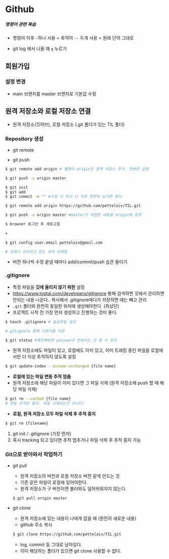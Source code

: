 # Github

##### 명령어 관련 복습 

- 명령어 이후 `-`하나 사용 = 축약어 `--` 두개 사용 = 원래 단어 그대로

- git log 에서 나올 때 `q` 누르기

## 회원가입

### 설정 변경

- main 브랜치를 master 브랜치로 기본값 수정

## 원격 저장소와 로컬 저장소 연결

- 원격 저장소(깃허브), 로컬 저장소 (.git 폴더가 있는 TIL 폴더)

### Repository 생성

- git remote

- git push

```bash
$ git remote add origin # 별명이 origin인 원격 저장소 추가, 한번만 실행 

$ git push -u origin master
```

```bash
$ git init
$ git add
$ git commit -m "" #수정 다 하고 난 이후 한번씩 남기면 된다

$ git remote add origin https://github.com/petteloiv/TIL.git

$ git push -u origin master #master가 작업한 내용을 origin에 입력

$ browser 로그인 후 새로고침
 
+

$ git config user.email petteloiv@gmail.com 

# 깃에서 관리하고 있는 유저 이메일

```

- 버전 하나씩 수정 끝낼 때마다 add/commit/push 습관 들이기

### .gitignore

- 특정 파일을 **깃에 올리지 않기 위한** 설정 
- https://www.toptal.com/developers/gitignore 통해 검색하면 깃에서 관리하면 안되는 내용 나온다.. 복사해서 .gitignore에다가 저장하면 얘는 빼고 관리
- `.git` 폴더와 완전히 동일한 위치에 생성해야한다. (최상단)
- 프로젝트 시작 전 가장 먼저 생성하고 진행하는 것이 좋다. 

```bash
$ touch .gitignore # 숨김파일 생성

# gitignore 통해 다른이름 저장

$ git status #확인해보면 password 안보이는 것 알 수 있다
```

- 원격 저장소에도 파일이 있고, 로컬에도 이미 있고, 이미 트래킹 중인 파일을 로컬에서만 더 이상 추적하지 않도록 설정

``` bash
$ git update-index --assume-unchanged {file name}
```



- **로컬에 있는 파일 변동 추적 멈춤**
- 원격 저장소에 해당 파일이 이미 있다면 그 파일 삭제 (원격 저장소에 push 할 때 해당 파일 삭제)

```bash
$ git rm --cached {file name}
# 변동 추적만 중지. 파일 삭제되는건 아니다! 
```



- **로컬, 원격 저장소 모두 파일 삭제 후 추적 중지** 

```bash
$ git rm {filename}
```



1. git init / .gitignore (가장 먼저)
2. 혹시 tracking 되고 있다면 추적 멈추거나 파일 삭제 후 추적 중지 가능



### Git으로 받아와서 작업하기

- git pull 
  -  원격 저장소의 버전과 로컬 저장소 버전 같게 만드는 것
  -  기존 같은 파일이 로컬에 있어야한다.
  -  원격 저장소가 구 버전이면 불러와도 덮어씌워지지 않는다.
  
  ```bash
  $ git pull origin master
  ```
  
  
  
- git clone
  - 원격 저장소에 있는 내용이 나에게 없을 때 (완전히 새로운 내용)
  - github 주소 복사
  
  ```bash
  $ git clone https://github.com/petteloiv/TIL.git
  ```
  
  - log, commit 등 그대로 남아있다.
  - 이미 해당하는 폴더가 있으면 git clone 사용할 수 없다.





###  


